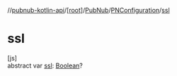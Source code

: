 //[pubnub-kotlin-api](../../../../index.md)/[[root]](../../index.md)/[PubNub](../index.md)/[PNConfiguration](index.md)/[ssl](ssl.md)

# ssl

[js]\
abstract var [ssl](ssl.md): [Boolean](https://kotlinlang.org/api/latest/jvm/stdlib/kotlin/-boolean/index.html)?

